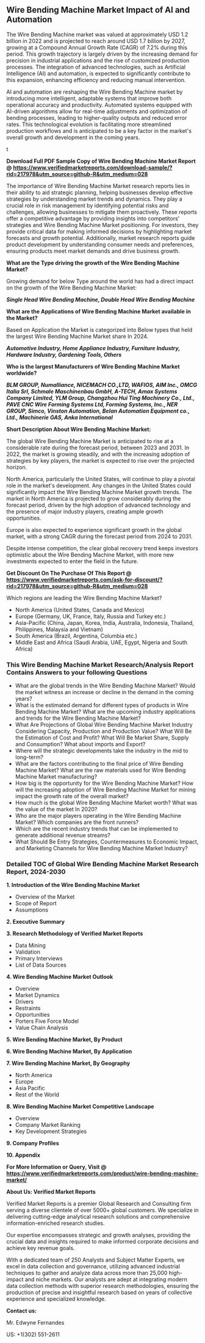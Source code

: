 <h2>Wire Bending Machine Market Impact of AI and Automation</h2><p>The Wire Bending Machine market was valued at approximately USD 1.2 billion in 2022 and is projected to reach around USD 1.7 billion by 2027, growing at a Compound Annual Growth Rate (CAGR) of 7.2% during this period. This growth trajectory is largely driven by the increasing demand for precision in industrial applications and the rise of customized production processes. The integration of advanced technologies, such as Artificial Intelligence (AI) and automation, is expected to significantly contribute to this expansion, enhancing efficiency and reducing manual intervention.</p><p>AI and automation are reshaping the Wire Bending Machine market by introducing more intelligent, adaptable systems that improve both operational accuracy and productivity. Automated systems equipped with AI-driven algorithms allow for real-time adjustments and optimization of bending processes, leading to higher-quality outputs and reduced error rates. This technological evolution is facilitating more streamlined production workflows and is anticipated to be a key factor in the market's overall growth and development in the coming years.</p>t</p><p id="" class=""><strong>Download Full PDF Sample Copy of Wire Bending Machine Market Report @ <a href="https://www.verifiedmarketreports.com/download-sample/?rid=217978&utm_source=github-R&utm_medium=028" target="_blank">https://www.verifiedmarketreports.com/download-sample/?rid=217978&utm_source=github-R&utm_medium=028</a></strong></p><p>The importance of&nbsp;Wire Bending Machine Market research reports lies in their ability to aid strategic planning, helping businesses develop effective strategies by understanding market trends and dynamics. They play a crucial role in risk management by identifying potential risks and challenges, allowing businesses to mitigate them proactively. These reports offer a competitive advantage by providing insights into competitors' strategies and Wire Bending Machine Market positioning. For investors, they provide critical data for making informed decisions by highlighting market forecasts and growth potential. Additionally, market research reports guide product development by understanding consumer needs and preferences, ensuring products meet market demands and drive business growth.</p><p><strong>What are the&nbsp;Type driving the growth of the Wire Bending Machine Market?</strong></p><p id="" class="">Growing demand for below Type around the world has had a direct impact on the growth of the Wire Bending Machine Market:</p><em><strong>Single Head Wire Bending Machine, Double Head Wire Bending Machine</strong></em></p><strong>What are the&nbsp;Applications&nbsp;of Wire Bending Machine Market available in the Market?</strong></p><p id="" class="">Based on Application the Market is categorized into Below types that held the largest Wire Bending Machine Market share In 2024.</p><em><strong>Automotive Industry, Home Appliance Industry, Furniture Industry, Hardware Industry, Gardening Tools, Others</strong></em></p><strong>Who is the largest Manufacturers of Wire Bending Machine Market worldwide?</strong></p><p><em><strong>BLM GROUP, Numalliance, NICEMACH CO.,LTD, WAFIOS, AIM Inc., OMCG Italia Srl, Schmale Maschinenbau GmbH, A-TECH, Amax Systems Company Limited, YLM Group, Changzhou Hui Ting Machinery Co., Ltd., PAVE CNC Wire Forming Systems Ltd, Forming Systems, Inc., NER GROUP, Simco, Vinston Automation, Belan Automation Equipment co., Ltd., Machinerie GAS, Anka International</strong></em></p><p id="" class=""><strong>Short Description About Wire Bending Machine Market:</strong></p><p>The global Wire Bending Machine Market is anticipated to rise at a considerable rate during the forecast period, between 2023 and 2031. In 2022, the market is growing steadily, and with the increasing adoption of strategies by key players, the market is expected to rise over the projected horizon.</p><p>North America, particularly the United States, will continue to play a pivotal role in the market's development. Any changes in the United States could significantly impact the Wire Bending Machine Market growth trends. The market in North America is projected to grow considerably during the forecast period, driven by the high adoption of advanced technology and the presence of major industry players, creating ample growth opportunities.</p><p>Europe is also expected to experience significant growth in the global market, with a strong CAGR during the forecast period from 2024 to 2031.</p><p>Despite intense competition, the clear global recovery trend keeps investors optimistic about the Wire Bending Machine Market, with more new investments expected to enter the field in the future.</p><p id="" class=""><strong>Get Discount On The Purchase Of This Report @ <a href="https://www.verifiedmarketreports.com/ask-for-discount/?rid=217978&utm_source=github-R&utm_medium=028" target="_blank">https://www.verifiedmarketreports.com/ask-for-discount/?rid=217978&utm_source=github-R&utm_medium=028</a></strong></p>Which regions are leading the Wire Bending Machine Market?</p><ul><li>North America (United States, Canada and Mexico)</li><li>Europe (Germany, UK, France, Italy, Russia and Turkey etc.)</li><li>Asia-Pacific (China, Japan, Korea, India, Australia, Indonesia, Thailand, Philippines, Malaysia and Vietnam)</li><li>South America (Brazil, Argentina, Columbia etc.)</li><li>Middle East and Africa (Saudi Arabia, UAE, Egypt, Nigeria and South Africa)</li></ul><h3 id="" class="">This Wire Bending Machine Market Research/Analysis Report Contains Answers to your following Questions</h3><ul><li>What are the global trends in the Wire Bending Machine Market? Would the market witness an increase or decline in the demand in the coming years?</li><li>What is the estimated demand for different types of products in Wire Bending Machine Market? What are the upcoming industry applications and trends for the Wire Bending Machine Market?</li><li>What Are Projections of Global Wire Bending Machine Market Industry Considering Capacity, Production and Production Value? What Will Be the Estimation of Cost and Profit? What Will Be Market Share, Supply and Consumption? What about imports and Export?</li><li>Where will the strategic developments take the industry in the mid to long-term?</li><li>What are the factors contributing to the final price of Wire Bending Machine Market? What are the raw materials used for Wire Bending Machine Market manufacturing?</li><li>How big is the opportunity for the Wire Bending Machine Market? How will the increasing adoption of Wire Bending Machine Market for mining impact the growth rate of the overall market?</li><li>How much is the global Wire Bending Machine Market worth? What was the value of the market In 2020?</li><li>Who are the major players operating in the Wire Bending Machine Market? Which companies are the front runners?</li><li>Which are the recent industry trends that can be implemented to generate additional revenue streams?</li><li>What Should Be Entry Strategies, Countermeasures to Economic Impact, and Marketing Channels for Wire Bending Machine Market Industry?</li></ul><h3 id="" class="">Detailed TOC of Global Wire Bending Machine Market Research Report, 2024-2030</h3><p id="" class=""><strong>1. Introduction of the Wire Bending Machine Market</strong></p><ul><li>Overview of the Market</li><li>Scope of Report</li><li>Assumptions</li></ul><p id="" class=""><strong>2. Executive Summary</strong></p><p id="" class=""><strong>3. Research Methodology of Verified Market Reports</strong></p><ul><li>Data Mining</li><li>Validation</li><li>Primary Interviews</li><li>List of Data Sources</li></ul><p id="" class=""><strong>4. Wire Bending Machine Market Outlook</strong></p><ul><li>Overview</li><li>Market Dynamics</li><li>Drivers</li><li>Restraints</li><li>Opportunities</li><li>Porters Five Force Model</li><li>Value Chain Analysis</li></ul><p id="" class=""><strong>5. Wire Bending Machine Market, By Product</strong></p><p id="" class=""><strong>6. Wire Bending Machine Market, By Application</strong></p><p id="" class=""><strong>7. Wire Bending Machine Market, By Geography</strong></p><ul><li>North America</li><li>Europe</li><li>Asia Pacific</li><li>Rest of the World</li></ul><p id="" class=""><strong>8. Wire Bending Machine Market Competitive Landscape</strong></p><ul><li>Overview</li><li>Company Market Ranking</li><li>Key Development Strategies</li></ul><p id="" class=""><strong>9. Company Profiles</strong></p><p id="" class=""><strong>10. Appendix</strong></p><p id="" class=""><strong>For More Information or Query, Visit @ <a href="https://www.verifiedmarketreports.com/product/wire-bending-machine-market/" target="_blank">https://www.verifiedmarketreports.com/product/wire-bending-machine-market/</a></strong></p><p id="" class=""><strong>About Us: Verified Market Reports</strong></p><p id="" class="">Verified Market Reports is a premier Global Research and Consulting firm serving a diverse clientele of over 5000+ global customers. We specialize in delivering cutting-edge analytical research solutions and comprehensive information-enriched research studies.</p><p id="" class="">Our expertise encompasses strategic and growth analyses, providing the crucial data and insights required to make informed corporate decisions and achieve key revenue goals.</p><p id="" class="">With a dedicated team of 250 Analysts and Subject Matter Experts, we excel in data collection and governance, utilizing advanced industrial techniques to gather and analyze data across more than 25,000 high-impact and niche markets. Our analysts are adept at integrating modern data collection methods with superior research methodologies, ensuring the production of precise and insightful research based on years of collective experience and specialized knowledge.</p><p id="" class=""><strong>Contact us:</strong></p><p id="" class="">Mr. Edwyne Fernandes</p><p id="" class="">US: +1(302) 551-2611</p>